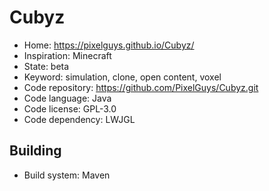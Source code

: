 # Cubyz

- Home: https://pixelguys.github.io/Cubyz/
- Inspiration: Minecraft
- State: beta
- Keyword: simulation, clone, open content, voxel
- Code repository: https://github.com/PixelGuys/Cubyz.git
- Code language: Java
- Code license: GPL-3.0
- Code dependency: LWJGL

## Building

- Build system: Maven
